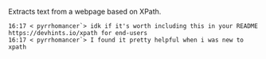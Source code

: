 Extracts text from a webpage based on XPath.

```
16:17 < pyrrhomancer`> idk if it's worth including this in your README https://devhints.io/xpath for end-users
16:17 < pyrrhomancer`> I found it pretty helpful when i was new to xpath
```

